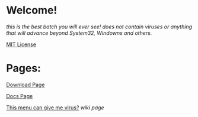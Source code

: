 <head>
<meta property="og:type" content="website"/>
<meta property="og:site_name" content="gabrielramires.github.io/MinecraftServerMenu"/>
<meta property="og:title" content="Minecraft Server Menu"/>
<meta property="og:description" content="Do you want an easy, fast and organized method to create a Minecraft Server? come and meet Minecraft Server Menu a .Batch file, very fast managing Backups, Server, Client, Moderation, Mods and Plugins!"/>
<!-- <meta property="og:image" content="WebSiteStorage/Images/icon.png"/> -->
	
<meta property="og:image" content="WebSiteStorage/Images/icon.png" />
<meta property="og:image:type" content="image/png" /> 
<meta property="og:image:width" content="400" /> 
<meta property="og:image:height" content="300" />
	
<meta content="#ffffff" data-react-helmet="true" name="theme-color"/>
<link rel="icon" href="WebSiteStorage/Images/icon.png">
</head>
<script>
</script>

<!-- visible part: -->

<!-- <div align="center"> -->
<h1>Welcome!</h1>

<p><i>this is the best batch you will ever see! does not contain viruses or anything that will advance beyond System32, Windowns and others.</i></p>
	
<a href="License_Page">MIT License</a>

<h1> Pages:</h1>

<a href="Download">Download Page</a>

<a href="Docs">Docs Page</a>

<a href="https://github.com/gabrielramires/MinecraftServerMenu/wiki/This-menu-can-give-me-virus%3F">This menu can give me virus?</a> _wiki page_

<!-- </div> -->
